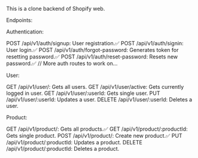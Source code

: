 This is a clone backend of Shopify web.

Endpoints:

Authentication:

POST /api/v1/auth/signup: User registration.✅
POST /api/v1/auth/signin: User login.✅
POST /api/v1/auth/forgot-password: Generates token for resetting password.✅
POST /api/v1/auth/reset-password: Resets new password.✅
// More auth routes to work on...

User:

GET /api/v1/user/: Gets all users.
GET /api/v1/user/active: Gets currently logged in user.
GET /api/v1/user/:userId: Gets single user.
PUT /api/v1/user/:userId: Updates a user.
DELETE /api/v1/user/:userId: Deletes a user.

Product:

GET /api/v1/product/: Gets all products.✅
GET /api/v1/product/:productId: Gets single product.
POST /api/v1/product/: Create new product.✅
PUT /api/v1/product/:productId: Updates a product.
DELETE /api/v1/product/:productId: Deletes a product.